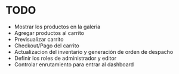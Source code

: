 # TODO

- Mostrar los productos en la galeria
- Agregar productos al carrito
- Previsualizar carrito
- Checkout/Pago del carrito
- Actualizacion del inventario y generación de orden de despacho
- Definir los roles de administrador y editor
- Controlar enrutamiento para entrar al dashboard
